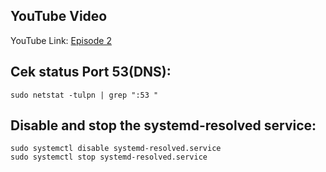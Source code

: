 ## YouTube Video

YouTube Link: [Episode 2](https://youtu.be/mNEXuJcmz7c)

## Cek status Port 53(DNS):
```
sudo netstat -tulpn | grep ":53 "
```

## Disable and stop the systemd-resolved service:
```
sudo systemctl disable systemd-resolved.service
sudo systemctl stop systemd-resolved.service
```
